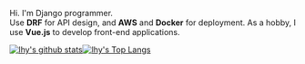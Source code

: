 Hi. I'm Django programmer.  
Use **DRF** for API design, and **AWS** and **Docker** for deployment. As a hobby, I use **Vue.js** to develop front-end applications.

[![lhy's github stats](https://github-readme-stats.vercel.app/api?username=leehanyeong&count_private=true&show_icons=false&custom_title=Stats&line_height=20)](https://github.com/leehanyeong)[![lhy's Top Langs](https://github-readme-stats.vercel.app/api/top-langs/?username=leehanyeong&layout=compact&custom_title=Languages)](https://github.com/anuraghazra/github-readme-stats)

